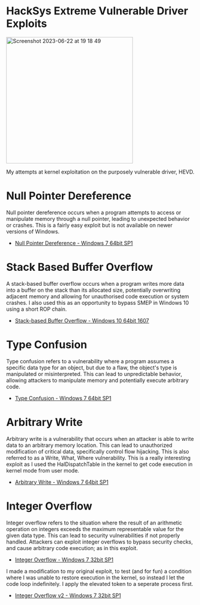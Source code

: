 # HackSys Extreme Vulnerable Driver Exploits

<img width="339" alt="Screenshot 2023-06-22 at 19 18 49" src="https://github.com/plackyhacker/HEVD/assets/42491100/f479cecd-4bb0-4004-a717-812f71ef082e">

My attempts at kernel exploitation on the purposely vulnerable driver, HEVD.


# Null Pointer Dereference

Null pointer dereference occurs when a program attempts to access or manipulate memory through a null pointer, leading to unexpected behavior or crashes. This is a fairly easy exploit but is not available on newer versions of Windows.

- [Null Pointer Dereference - Windows 7 64bit SP1](https://github.com/plackyhacker/HEVD/blob/main/hevd_null_pointer_deref.cpp)


# Stack Based Buffer Overflow

A stack-based buffer overflow occurs when a program writes more data into a buffer on the stack than its allocated size, potentially overwriting adjacent memory and allowing for unauthorised code execution or system crashes. I also used this as an opportunity to bypass SMEP in Windows 10 using a short ROP chain.

- [Stack-based Buffer Overflow - Windows 10 64bit 1607](https://github.com/plackyhacker/HEVD/blob/main/hevd_stack_overflow.cpp)

# Type Confusion

Type confusion refers to a vulnerability where a program assumes a specific data type for an object, but due to a flaw, the object's type is manipulated or misinterpreted. This can lead to unpredictable behavior, allowing attackers to manipulate memory and potentially execute arbitrary code.

- [Type Confusion - Windows 7 64bit SP1](https://github.com/plackyhacker/HEVD/blob/main/hevd_type_confusion.cpp)

# Arbitrary Write

Arbitrary write is a vulnerability that occurs when an attacker is able to write data to an arbitrary memory location. This can lead to unauthorized modification of critical data, specifically control flow hijacking. This is also referred to as a Write, What, Where vulnerability. This is a really interesting exploit as I used the HalDispatchTable in the kernel to get code execution in kernel mode from user mode.

- [Arbitrary Write - Windows 7 64bit SP1](https://github.com/plackyhacker/HEVD/blob/main/hevd_arbitrary_write.cpp)

# Integer Overflow

Integer overflow refers to the situation where the result of an arithmetic operation on integers exceeds the maximum representable value for the given data type. This can lead to security vulnerabilities if not properly handled. Attackers can exploit integer overflows to bypass security checks, and cause arbitrary code execution; as in this exploit.

- [Integer Overflow - Windows 7 32bit SP1](https://github.com/plackyhacker/HEVD/blob/main/hevd_integer_overflow.cpp)

I made a modification to my original exploit, to test (and for fun) a condition where I was unable to restore execution in the kernel, so instead I let the code loop indefinitely. I apply the elevated token to a seperate process first.

- [Integer Overflow v2 - Windows 7 32bit SP1](https://github.com/plackyhacker/HEVD/blob/main/hevd_integer_overflow_spin.cpp)
